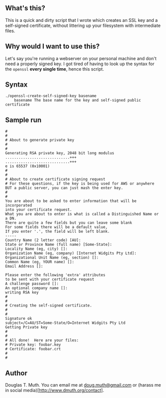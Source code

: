 
## What's this?

This is a quick and dirty script that I wrote which creates an SSL key 
and a self-signed certificate, without littering up your filesystem
with intermediate files.


## Why would I want to use this?

Let's say you're running a webserver on your personal machine and 
don't need a properly signed key.  I got tired of having to look up the syntax
for the `openssl` **every single time**, hence this script.


## Syntax

    ./openssl-create-self-signed-key basename
        basename The base name for the key and self-signed public certificate


## Sample run

    #
    #
    # About to generate private key
    #
    #
    Generating RSA private key, 2048 bit long modulus
    .............................+++
    .............................+++
    e is 65537 (0x10001)
    #
    #
    # About to create certificate signing request
    # For these questions, if the key is being used for AWS or anywhere BUT a public server, you can just mash the enter key.
    #
    #
    You are about to be asked to enter information that will be incorporated
    into your certificate request.
    What you are about to enter is what is called a Distinguished Name or a DN.
    There are quite a few fields but you can leave some blank
    For some fields there will be a default value,
    If you enter '.', the field will be left blank.
    -----
    Country Name (2 letter code) [AU]:
    State or Province Name (full name) [Some-State]:
    Locality Name (eg, city) []:
    Organization Name (eg, company) [Internet Widgits Pty Ltd]:
    Organizational Unit Name (eg, section) []:
    Common Name (eg, YOUR name) []:
    Email Address []:
    
    Please enter the following 'extra' attributes
    to be sent with your certificate request
    A challenge password []:
    An optional company name []:
    writing RSA key
    #
    #
    # Creating the self-signed certificate.
    #
    #
    Signature ok
    subject=/C=AU/ST=Some-State/O=Internet Widgits Pty Ltd
    Getting Private key
    #
    #
    # All done!  Here are your files:
    # Private key: foobar.key
    # Certificate: foobar.crt
    #
    #


## Author

Douglas T. Muth.  You can email me at doug.muth@gmail.com or (harass me in social media)[http://www.dmuth.org/contact].



